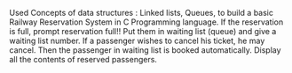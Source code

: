 Used Concepts of data structures : Linked lists, Queues, to build a basic Railway Reservation System in C Programming language.
If the reservation is full, prompt reservation full!! Put them in waiting list (queue) and give a waiting list number.
If a passenger wishes to cancel his ticket, he may cancel. Then the passenger in waiting list is booked automatically.
Display all the contents of reserved passengers.
